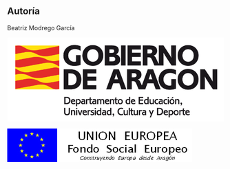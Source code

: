 ## Autoría

Beatriz Modrego García

![](/assets/Educacion_color.gif)

![](/assets/FSE_grande_fondo_blanco.jpg)